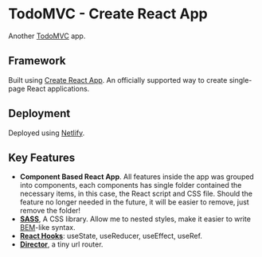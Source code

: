 # TodoMVC - Create React App

Another [TodoMVC](http://todomvc.com/) app.

## Framework
Built using [Create React App](https://facebook.github.io/create-react-app/). An officially supported way to create single-page React applications.

## Deployment
Deployed using [Netlify](https://www.netlify.com/).

## Key Features
* **Component Based React App**. All features inside the app was grouped into components, each components has single folder contained the necessary items, in this case, the React script and CSS file. Should the feature no longer needed in the future, it will be easier to remove, just remove the folder!
* [**SASS**](https://sass-lang.com/), A CSS library. Allow me to nested styles, make it easier to write [BEM](http://getbem.com/)-like syntax.
* [**React Hooks**](https://reactjs.org/docs/hooks-intro.html): useState, useReducer, useEffect, useRef.
* [**Director**](https://github.com/flatiron/director), a tiny url router.
